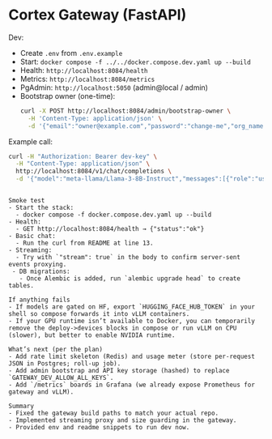# Cortex Gateway (FastAPI)

Dev:
- Create `.env` from `.env.example`
- Start: `docker compose -f ../../docker.compose.dev.yaml up --build`
- Health: `http://localhost:8084/health`
- Metrics: `http://localhost:8084/metrics`
- PgAdmin: `http://localhost:5050` (admin@local / admin)
 - Bootstrap owner (one-time):
   ```bash
   curl -X POST http://localhost:8084/admin/bootstrap-owner \
     -H 'Content-Type: application/json' \
     -d '{"email":"owner@example.com","password":"change-me","org_name":"Default"}'
   ```

Example call:
```bash
curl -H "Authorization: Bearer dev-key" \
  -H "Content-Type: application/json" \
  http://localhost:8084/v1/chat/completions \
  -d '{"model":"meta-llama/Llama-3-8B-Instruct","messages":[{"role":"user","content":"Hello!"}]}'
```
```

Smoke test
- Start the stack:
  - docker compose -f docker.compose.dev.yaml up --build
- Health:
  - GET http://localhost:8084/health → {"status":"ok"}
- Basic chat:
  - Run the curl from README at line 13.
- Streaming:
  - Try with `"stream": true` in the body to confirm server-sent events proxying.
 - DB migrations:
   - Once Alembic is added, run `alembic upgrade head` to create tables.

If anything fails
- If models are gated on HF, export `HUGGING_FACE_HUB_TOKEN` in your shell so compose forwards it into vLLM containers.
- If your GPU runtime isn’t available to Docker, you can temporarily remove the deploy->devices blocks in compose or run vLLM on CPU (slower), but better to enable NVIDIA runtime.

What’s next (per the plan)
- Add rate limit skeleton (Redis) and usage meter (store per-request JSON in Postgres; roll-up job).
- Add admin bootstrap and API key storage (hashed) to replace `GATEWAY_DEV_ALLOW_ALL_KEYS`.
- Add `/metrics` boards in Grafana (we already expose Prometheus for gateway and vLLM).

Summary
- Fixed the gateway build paths to match your actual repo.
- Implemented streaming proxy and size guarding in the gateway.
- Provided env and readme snippets to run dev now.